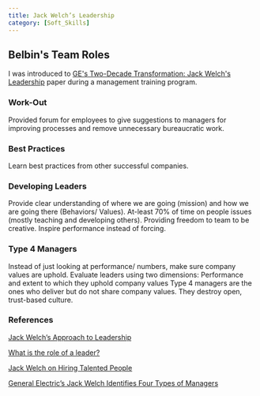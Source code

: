```yaml
---
title: Jack Welch’s Leadership
category: [Soft_Skills]
---
```


## Belbin's Team Roles

I was introduced to [GE's Two-Decade Transformation: Jack Welch's Leadership](https://www.hbs.edu/faculty/Pages/item.aspx?num=67) paper during a management training program.

### Work-Out
Provided forum for employees to give suggestions to managers for improving processes and remove unnecessary bureaucratic work.

### Best Practices
Learn best practices from other successful companies.

### Developing Leaders
Provide clear understanding of where we are going (mission) and how we are going there (Behaviors/ Values).
At-least 70% of time on people issues (mostly teaching and developing others).
Providing freedom to team to be creative.
Inspire performance instead of forcing.

### Type 4 Managers
Instead of just looking at performance/ numbers, make sure company values are uphold.
Evaluate leaders using two dimensions: Performance and extent to which they uphold company values 
Type 4 managers are the ones who deliver but do not share company values.
They destroy open, trust-based culture.

### References

[Jack Welch’s Approach to Leadership](https://hbr.org/2020/03/jack-welchs-approach-to-leadership?referral=03758&cm_vc=rr_item_page.top_right)

[What is the role of a leader?]( https://www.youtube.com/watch?v=ojkOs8Gatsg)

[Jack Welch on Hiring Talented People](https://www.youtube.com/watch?v=gKXv9yPioQ4)

[General Electric’s Jack Welch Identifies Four Types of Managers](https://www.rightattitudes.com/2008/02/06/jack-welch-four-types-of-managers)